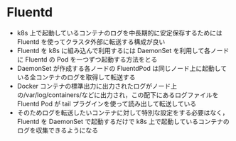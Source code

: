 # Fluentd

- k8s 上で起動しているコンテナのログを中長期的に安定保存するためには Fluentd を使ってクラスタ外部に転送する構成が良い
- Fluentd を k8s に組み込んで利用するには DaemonSet を利用して各ノードに Fluentd の Pod を一つずつ起動する方法をとる
- DaemonSet が作成する各ノードの FluentdPod は同じノード上に起動している全コンテナのログを取得して転送する
- Docker コンテナの標準出力に出力されたログがノード上の/var/log/containers/などに出力され，この配下にあるログファイルを Fluentd Pod が tail プラグインを使って読み出して転送している
- そのためログを転送したいコンテナに対して特別な設定をする必要はなく，Fluentd を DaemonSet で起動するだけで k8s 上で起動しているコンテナのログを収集できるようになる
